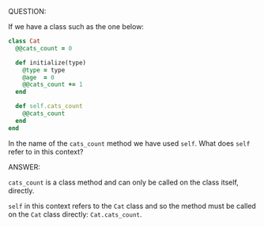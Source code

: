 QUESTION:

If we have a class such as the one below:
```ruby
class Cat
  @@cats_count = 0

  def initialize(type)
    @type = type
    @age  = 0
    @@cats_count += 1
  end

  def self.cats_count
    @@cats_count
  end
end
```
In the name of the `cats_count` method we have used `self`.
What does `self` refer to in this context?

ANSWER:

`cats_count` is a class method and can only be called on the class
itself, directly.

`self` in this context refers to the `Cat` class and so the method
must be called on the `Cat` class directly: `Cat.cats_count`.
